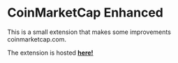# CoinMarketCap Enhanced
This is a small extension that makes some improvements coinmarketcap.com.

The extension is hosted **[here!](https://chrome.google.com/webstore/detail/coinmarketcap-enhanced/cjdbebokopcgdhcefeijjdgfampgeejg
)**
